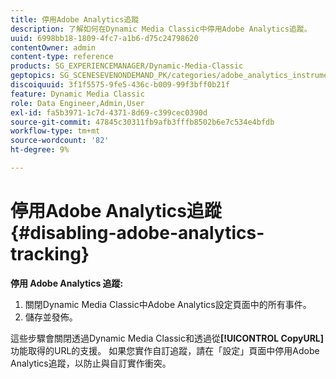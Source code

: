 ```yaml
---
title: 停用Adobe Analytics追蹤
description: 了解如何在Dynamic Media Classic中停用Adobe Analytics追蹤。
uuid: 6998bb18-1809-4fc7-a1b6-d75c24798620
contentOwner: admin
content-type: reference
products: SG_EXPERIENCEMANAGER/Dynamic-Media-Classic
geptopics: SG_SCENESEVENONDEMAND_PK/categories/adobe_analytics_instrumentation_kit
discoiquuid: 3f1f5575-9fe5-436c-b009-99f3bff0b21f
feature: Dynamic Media Classic
role: Data Engineer,Admin,User
exl-id: fa5b3971-1c7d-4371-8d69-c399cec0390d
source-git-commit: 47845c30311fb9afb3fffb8502b6e7c534e4bfdb
workflow-type: tm+mt
source-wordcount: '82'
ht-degree: 9%

---
```


# 停用Adobe Analytics追蹤{#disabling-adobe-analytics-tracking}

**停用 Adobe Analytics 追蹤:**

1. 關閉Dynamic Media Classic中Adobe Analytics設定頁面中的所有事件。
1. 儲存並發佈。

這些步驟會關閉透過Dynamic Media Classic和透過從&#x200B;**[!UICONTROL CopyURL]**&#x200B;功能取得的URL的支援。 如果您實作自訂追蹤，請在「設定」頁面中停用Adobe Analytics追蹤，以防止與自訂實作衝突。
